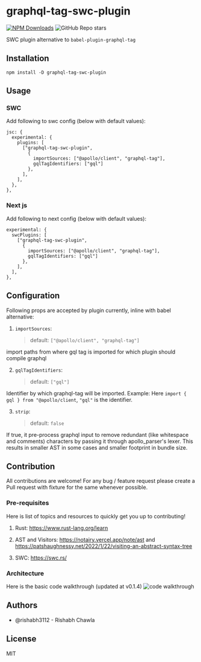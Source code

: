 # graphql-tag-swc-plugin

[![NPM Downloads](https://img.shields.io/npm/d18m/graphql-tag-swc-plugin?style=for-the-badge&logo=npm)](https://www.npmjs.com/package/graphql-tag-swc-plugin)
![GitHub Repo stars](https://img.shields.io/github/stars/rishabh3112/graphql-tag-swc-plugin?style=for-the-badge&logo=github)


SWC plugin alternative to `babel-plugin-graphql-tag`

## Installation

```
npm install -D graphql-tag-swc-plugin
```

## Usage

### SWC

Add following to swc config (below with default values):

```
jsc: {
  experimental: {
    plugins: [
      ["graphql-tag-swc-plugin",
        {
          importSources: ["@apollo/client", "graphql-tag"],
          gqlTagIdentifiers: ["gql"]
        },
      ],
    ],
  },
},
```

### Next js

Add following to next config (below with default values):

```
experimental: {
  swcPlugins: [
    ["graphql-tag-swc-plugin",
      {
        importSources: ["@apollo/client", "graphql-tag"],
        gqlTagIdentifiers: ["gql"]
      },
    ],
  ],
},
```

## Configuration

Following props are accepted by plugin currently, inline with babel alternative:

1.  `importSources`:
    > default: `["@apollo/client", "graphql-tag"]`

import paths from where gql tag is imported for which plugin should compile graphql

2. `gqlTagIdentifiers`:
   > default: `["gql"]`

Identifier by which graphql-tag will be imported.
Example: Here `import { gql } from "@apollo/client`, `"gql"` is the identifier.

3. `strip`:
   > default: `false`

If true, it pre-process graphql input to remove redundant (like whitespace and comments) characters by passing it through apollo_parser's lexer. This results in smaller AST in some cases and smaller footprint in bundle size.

## Contribution

All contributions are welcome!
For any bug / feature request please create a Pull request with fixture for the same whenever possible.

### Pre-requisites

Here is list of topics and resources to quickly get you up to contributing!

1. Rust: https://www.rust-lang.org/learn

2. AST and Visitors: https://notairy.vercel.app/note/ast and https://patshaughnessy.net/2022/1/22/visiting-an-abstract-syntax-tree

3. SWC: https://swc.rs/

### Architecture

Here is the basic code walkthrough (updated at v0.1.4)
![code walkthrough](https://github.com/rishabh3112/graphql-tag-swc-plugin/raw/master/assets/code_walkthrough.png)

## Authors

- @rishabh3112 - Rishabh Chawla

## License

MIT
